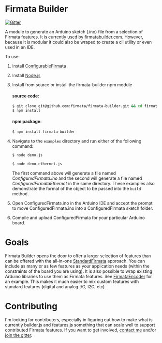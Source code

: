 Firmata Builder
===

[![Gitter](https://badges.gitter.im/Join%20Chat.svg)](https://gitter.im/firmata/firmata-builder?utm_source=badge&utm_medium=badge&utm_campaign=pr-badge&utm_content=badge)

A module to generate an Arduino sketch (.ino) file from a selection of Firmata features. It is currently used by [firmatabuilder.com](http://firmatabuilder.com). However, because it is modular it could also be wraped to create a cli utility or even used in an IDE.

To use:

1. Install [ConfigurableFirmata](https://github.com/firmata/ConfigurableFirmata)
2. Install [Node.js](http://nodejs.org)
3. Install from source or install the firmata-builder npm module

    #### source code:

    ```bash
    $ git clone git@github.com:firmata/firmata-builder.git && cd firmata-builder
    $ npm install
    ```

    #### npm package:

    ```bash
    $ npm install firmata-builder
    ```

4. Navigate to the `examples` directory and run either of the following command:

    ```bash
    $ node demo.js
    ```

    ```bash
    $ node demo-ethernet.js
    ```

    The first command above will generate a file named *ConfiguredFirmata.ino* and the second will generate a file named *ConfiguredFirmataEthernet* in the same directory. These examples also demonstrate the format of the object to be passed into the `build` method.

5. Open ConfiguredFirmata.ino in the Arduino IDE and accept the prompt to move ConfiguredFirmata.ino into a ConfiguredFirmata sketch folder.

6. Compile and upload ConfiguredFirmata for your particular Arduino board.

Goals
===

Firmata Builder opens the door to offer a larger selection of features than can be offered with the all-in-one [StandardFirmata](https://github.com/firmata/arduino/blob/master/examples/StandardFirmata/StandardFirmata.ino) approach. You can include as many or as few features as your application needs (within the constraints of the board you are using). It is also possible to wrap existing Arduino libraries to use them as Firmata features. See [FirmataEncoder](https://github.com/firmata/FirmataEncoder) for an example. This makes it much easier to mix custom features with standard features (digital and analog I/O, I2C, etc).

Contributing
===

I'm looking for contributers, especially in figuring out how to make what is currently builder.js and features.js something that can scale well to support contributed Firmata features. If you want to get involved, [contact me](https://github.com/soundanalogous) and/or [join the gitter](https://gitter.im/firmata/firmata-builder?utm_source=badge&utm_medium=badge&utm_campaign=pr-badge&utm_content=badge).
